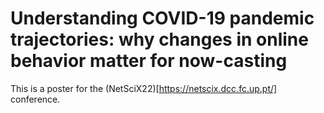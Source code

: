 # Understanding COVID-19 pandemic trajectories: why changes in online behavior matter for now-casting

This is a poster for the (NetSciX22)[https://netscix.dcc.fc.up.pt/] conference.
